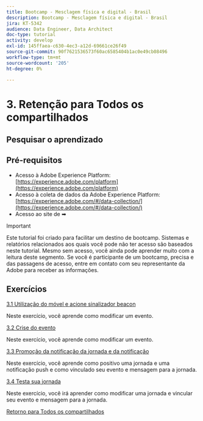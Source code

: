 ```yaml
---
title: Bootcamp - Mesclagem física e digital - Brasil
description: Bootcamp - Mesclagem física e digital - Brasil
jira: KT-5342
audience: Data Engineer, Data Architect
doc-type: tutorial
activity: develop
exl-id: 145ffaea-c630-4ec3-a12d-69661ce26f49
source-git-commit: 90f7621536573f60ac6585404b1ac0e49cb08496
workflow-type: tm+mt
source-wordcount: '205'
ht-degree: 0%

---
```


# 3. Retenção para Todos os compartilhados

## Pesquisar o aprendizado

## Pré-requisitos

- Acesso à Adobe Experience Platform:  [https://experience.adobe.com/platform](https://experience.adobe.com/platform)
- Acesso à coleta de dados da Adobe Experience Platform: [https://experience.adobe.com/#/data-collection/](https://experience.adobe.com/#/data-collection/)
- Acesso ao site de ➡

>[!IMPORTANT]
>
>Este tutorial foi criado para facilitar um destino de bootcamp. Sistemas e relatórios relacionados aos quais você pode não ter acesso são baseados neste tutorial. Mesmo sem acesso, você ainda pode aprender muito com a leitura deste segmento. Se você é participante de um bootcamp, precisa e das passagens de acesso, entre em contato com seu representante da Adobe para receber as informações.

## Exercícios

[3.1 Utilização do móvel e acione sinalizador beacon](./ex1.md)

Neste exercício, você aprende como modificar um evento.

[3.2 Crise do evento](./ex2.md)

Neste exercício, você aprende como modificar um evento.

[3.3 Promoção da notificação da jornada e da notificação](./ex3.md)

Neste exercício, você aprende como positivo uma jornada e uma notificação push e como vinculado seu evento e mensagem para a jornada.

[3.4 Testa sua jornada](./ex4.md)

Neste exercício, você irá aprender como modificar uma jornada e vincular seu evento e mensagem para a jornada.

[Retorno para Todos os compartilhados](../../overview.md)
